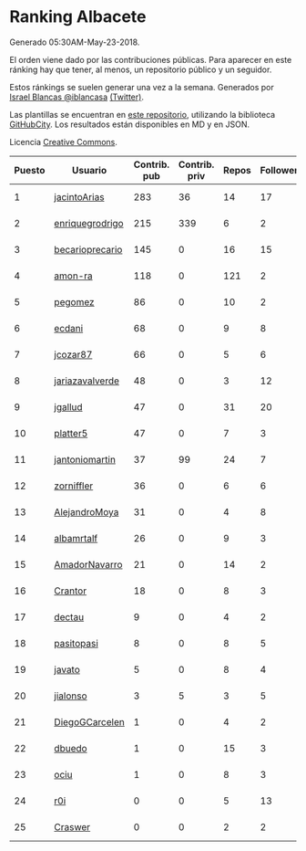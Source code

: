 # Ranking Albacete

Generado 05:30AM-May-23-2018.

El orden viene dado por las contribuciones públicas. Para aparecer en este ránking hay que tener, al menos, un repositorio público y un seguidor.

Estos ránkings se suelen generar una vez a la semana. Generados por [Israel Blancas @iblancasa](https://github.com/iblancasa/) [(Twitter)](https://twitter.com/iblancasa).

Las plantillas se encuentran en [este repositorio](https://github.com/iblancasa/GH-Spanish-Ranking), utilizando la biblioteca [GitHubCity](https://github.com/iblancasa/GitHubCity). Los resultados están disponibles en MD y en JSON.

Licencia [Creative Commons](https://creativecommons.org/licenses/by/4.0/).

| Puesto   |  Usuario  | Contrib. pub | Contrib. priv |Repos| Followers | Desde |  Avatar  |
|----------|-----------|--------------|---------------|-----|-----------|-------|----------|
|1|[jacintoArias](https://github.com/jacintoArias)|283|36|14|17|2014-05-07|![jacintoArias](https://avatars2.githubusercontent.com/u/7511199)|
|2|[enriquegrodrigo](https://github.com/enriquegrodrigo)|215|339|6|2|2014-01-17|![enriquegrodrigo](https://avatars1.githubusercontent.com/u/6427231)|
|3|[becarioprecario](https://github.com/becarioprecario)|145|0|16|15|2014-04-20|![becarioprecario](https://avatars3.githubusercontent.com/u/7356250)|
|4|[amon-ra](https://github.com/amon-ra)|118|0|121|2|2011-09-14|![amon-ra](https://avatars1.githubusercontent.com/u/1049676)|
|5|[pegomez](https://github.com/pegomez)|86|0|10|2|2015-05-02|![pegomez](https://avatars1.githubusercontent.com/u/12213624)|
|6|[ecdani](https://github.com/ecdani)|68|0|9|8|2013-04-20|![ecdani](https://avatars1.githubusercontent.com/u/4211293)|
|7|[jcozar87](https://github.com/jcozar87)|66|0|5|6|2014-11-12|![jcozar87](https://avatars2.githubusercontent.com/u/9693217)|
|8|[jariazavalverde](https://github.com/jariazavalverde)|48|0|3|12|2013-07-20|![jariazavalverde](https://avatars2.githubusercontent.com/u/5055295)|
|9|[jgallud](https://github.com/jgallud)|47|0|31|20|2013-09-02|![jgallud](https://avatars3.githubusercontent.com/u/5364288)|
|10|[platter5](https://github.com/platter5)|47|0|7|3|2017-06-13|![platter5](https://avatars2.githubusercontent.com/u/29403333)|
|11|[jantoniomartin](https://github.com/jantoniomartin)|37|99|24|7|2010-10-14|![jantoniomartin](https://avatars2.githubusercontent.com/u/439759)|
|12|[zorniffler](https://github.com/zorniffler)|36|0|6|6|2016-06-09|![zorniffler](https://avatars2.githubusercontent.com/u/19843718)|
|13|[AlejandroMoya](https://github.com/AlejandroMoya)|31|0|4|8|2016-10-11|![AlejandroMoya](https://avatars0.githubusercontent.com/u/22762732)|
|14|[albamrtalf](https://github.com/albamrtalf)|26|0|9|3|2015-11-30|![albamrtalf](https://avatars1.githubusercontent.com/u/16081055)|
|15|[AmadorNavarro](https://github.com/AmadorNavarro)|21|0|14|2|2012-11-12|![AmadorNavarro](https://avatars0.githubusercontent.com/u/2777799)|
|16|[Crantor](https://github.com/Crantor)|18|0|8|3|2015-10-11|![Crantor](https://avatars0.githubusercontent.com/u/15078416)|
|17|[dectau](https://github.com/dectau)|9|0|4|2|2018-04-16|![dectau](https://avatars2.githubusercontent.com/u/38426192)|
|18|[pasitopasi](https://github.com/pasitopasi)|8|0|8|5|2017-02-27|![pasitopasi](https://avatars2.githubusercontent.com/u/26058363)|
|19|[javato](https://github.com/javato)|5|0|8|4|2014-09-21|![javato](https://avatars1.githubusercontent.com/u/8853295)|
|20|[jialonso](https://github.com/jialonso)|3|5|3|5|2014-10-12|![jialonso](https://avatars0.githubusercontent.com/u/9167780)|
|21|[DiegoGCarcelen](https://github.com/DiegoGCarcelen)|1|0|4|2|2014-09-23|![DiegoGCarcelen](https://avatars2.githubusercontent.com/u/8877650)|
|22|[dbuedo](https://github.com/dbuedo)|1|0|15|3|2013-08-17|![dbuedo](https://avatars2.githubusercontent.com/u/5249948)|
|23|[ociu](https://github.com/ociu)|1|0|8|3|2013-04-17|![ociu](https://avatars0.githubusercontent.com/u/4182785)|
|24|[r0i](https://github.com/r0i)|0|0|5|13|2013-09-14|![r0i](https://avatars1.githubusercontent.com/u/5457573)|
|25|[Craswer](https://github.com/Craswer)|0|0|2|2|2011-05-21|![Craswer](https://avatars1.githubusercontent.com/u/802508)|
